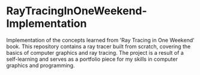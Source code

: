 # RayTracingInOneWeekend-Implementation
Implementation of the concepts learned from 'Ray Tracing in One Weekend' book. This repository contains a ray tracer built from scratch, covering the basics of computer graphics and ray tracing. The project is a result of a self-learning and serves as a portfolio piece for my skills in computer graphics and programming.
